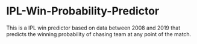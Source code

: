 # IPL-Win-Probability-Predictor
This is a IPL win predictor based on data between 2008 and 2019 that predicts the winning probability of chasing team at any point of the match.
